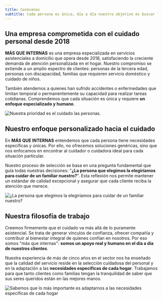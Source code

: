 ```yaml
---
title: Conócenos
subtitle: Cada persona es única, día a día nuestro objetivo es buscar la solución que mejor se adapte a cada necesidad
---
```


## Una empresa comprometida con el cuidado personal desde 2018

**MÁS QUE INTERNAS** es una empresa especializada en servicios asistenciales a domicilio que opera desde 2018, satisfaciendo la creciente demanda de atención personalizada en el hogar. Nuestro compromiso se extiende a un amplio espectro de clientes: personas de la tercera edad, personas con discapacidad, familias que requieren servicio doméstico y cuidado de niños.

También atendemos a quienes han sufrido accidentes o enfermedades que limitan temporal o permanentemente su capacidad para realizar tareas cotidianas. Comprendemos que cada situación es única y requiere **un enfoque especializado y humano**.

![Nuestra prioridad es el cuidado las personas.](/img/aboutus1.jpg)

## Nuestro enfoque personalizado hacia el cuidado

En **MÁS QUE INTERNAS** entendemos que cada persona tiene necesidades específicas y únicas. Por ello, no ofrecemos soluciones genéricas, sino que nos enfocamos en encontrar al cuidador o cuidadora ideal para cada situación particular.

Nuestro proceso de selección se basa en una pregunta fundamental que guía todas nuestras decisiones: "**¿La persona que elegimos la elegiríamos para cuidar de un familiar nuestro?**". Esta reflexión nos permite mantener un estándar de calidad excepcional y asegurar que cada cliente reciba la atención que merece.

![¿La persona que elegimos la elegiríamos para cuidar de un familiar nuestro?](/img/aboutus2.jpg)

## Nuestra filosofía de trabajo

Creemos firmemente que el cuidado va más allá de lo puramente asistencial. Se trata de generar vínculos de confianza, ofrecer compañía y contribuir al bienestar integral de quienes confían en nosotros. Por eso somos "más que internas": **somos un apoyo real y humano en el día a día de nuestros clientes**.

Nuestra experiencia de más de cinco años en el sector nos ha enseñado que la calidad del servicio reside en la selección cuidadosa del personal y en la adaptación a las **necesidades específicas de cada hogar**. Trabajamos para que tanto clientes como familias tengan la tranquilidad de saber que sus seres queridos están en las mejores manos.

![Sabemos que lo más importante es adaptarnos a las necesidades específicas de cada hogar](/img/aboutus3.jpg)
